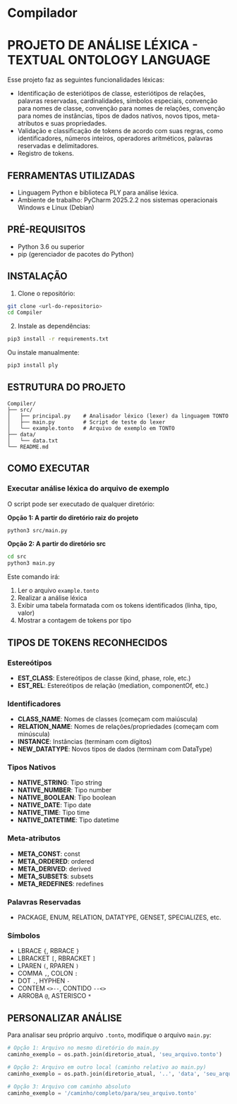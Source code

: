 # Compilador 

# PROJETO DE ANÁLISE LÉXICA - TEXTUAL ONTOLOGY LANGUAGE

Esse projeto faz as seguintes funcionalidades léxicas:
* Identificação de esteriótipos de classe, esteriótipos de relações, palavras reservadas, cardinalidades, símbolos especiais, convenção para nomes de classe, convenção para nomes de relações, convenção para nomes de instâncias, tipos de dados nativos, novos tipos, meta-atributos e suas propriedades.
* Validação e classificação de tokens de acordo com suas regras, como identificadores, números inteiros, operadores aritméticos, palavras reservadas e delimitadores.
* Registro de tokens.

## FERRAMENTAS UTILIZADAS

* Linguagem Python e biblioteca PLY para análise léxica.
* Ambiente de trabalho: PyCharm 2025.2.2 nos sistemas operacionais Windows e Linux (Debian)

## PRÉ-REQUISITOS

* Python 3.6 ou superior
* pip (gerenciador de pacotes do Python)

## INSTALAÇÃO

1. Clone o repositório:
```bash
git clone <url-do-repositorio>
cd Compiler
```

2. Instale as dependências:
```bash
pip3 install -r requirements.txt
```

Ou instale manualmente:
```bash
pip3 install ply
```

## ESTRUTURA DO PROJETO

```
Compiler/
├── src/
│   ├── principal.py    # Analisador léxico (lexer) da linguagem TONTO
│   ├── main.py         # Script de teste do lexer
│   └── example.tonto   # Arquivo de exemplo em TONTO
├── data/
│   └── data.txt
└── README.md
```

## COMO EXECUTAR

### Executar análise léxica do arquivo de exemplo

O script pode ser executado de qualquer diretório:

**Opção 1: A partir do diretório raiz do projeto**
```bash
python3 src/main.py
```

**Opção 2: A partir do diretório src**
```bash
cd src
python3 main.py
```

Este comando irá:
1. Ler o arquivo `example.tonto`
2. Realizar a análise léxica
3. Exibir uma tabela formatada com os tokens identificados (linha, tipo, valor)
4. Mostrar a contagem de tokens por tipo


## TIPOS DE TOKENS RECONHECIDOS

### Estereótipos
- **EST_CLASS**: Estereótipos de classe (kind, phase, role, etc.)
- **EST_REL**: Estereótipos de relação (mediation, componentOf, etc.)

### Identificadores
- **CLASS_NAME**: Nomes de classes (começam com maiúscula)
- **RELATION_NAME**: Nomes de relações/propriedades (começam com minúscula)
- **INSTANCE**: Instâncias (terminam com dígitos)
- **NEW_DATATYPE**: Novos tipos de dados (terminam com DataType)

### Tipos Nativos
- **NATIVE_STRING**: Tipo string
- **NATIVE_NUMBER**: Tipo number
- **NATIVE_BOOLEAN**: Tipo boolean
- **NATIVE_DATE**: Tipo date
- **NATIVE_TIME**: Tipo time
- **NATIVE_DATETIME**: Tipo datetime

### Meta-atributos
- **META_CONST**: const
- **META_ORDERED**: ordered
- **META_DERIVED**: derived
- **META_SUBSETS**: subsets
- **META_REDEFINES**: redefines

### Palavras Reservadas
- PACKAGE, ENUM, RELATION, DATATYPE, GENSET, SPECIALIZES, etc.

### Símbolos
- LBRACE `{`, RBRACE `}`
- LBRACKET `[`, RBRACKET `]`
- LPAREN `(`, RPAREN `)`
- COMMA `,`, COLON `:`
- DOT `.`, HYPHEN `-`
- CONTEM `<>--`, CONTIDO `--<>`
- ARROBA `@`, ASTERISCO `*`

## PERSONALIZAR ANÁLISE

Para analisar seu próprio arquivo `.tonto`, modifique o arquivo `main.py`:

```python
# Opção 1: Arquivo no mesmo diretório do main.py
caminho_exemplo = os.path.join(diretorio_atual, 'seu_arquivo.tonto')

# Opção 2: Arquivo em outro local (caminho relativo ao main.py)
caminho_exemplo = os.path.join(diretorio_atual, '..', 'data', 'seu_arquivo.tonto')

# Opção 3: Arquivo com caminho absoluto
caminho_exemplo = '/caminho/completo/para/seu_arquivo.tonto'
```
